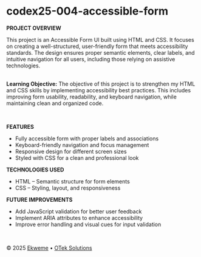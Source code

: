# codex25-004-accessible-form

<p><strong>PROJECT OVERVIEW</strong></p>
This project is an Accessible Form UI built using HTML and CSS. It focuses on creating a well-structured, user-friendly form that meets accessibility standards. The design ensures proper semantic elements, clear labels, and intuitive navigation for all users, including those relying on assistive technologies.
<br><br>
<p><strong>Learning Objective:</strong> The objective of this project is to strengthen my HTML and CSS skills by implementing accessibility best practices. This includes improving form usability, readability, and keyboard navigation, while maintaining clean and organized code.</p>
<br>
<p><strong>FEATURES</strong></p>
<ul>
  <li>Fully accessible form with proper labels and associations</li>
  <li>Keyboard-friendly navigation and focus management</li>
  <li>Responsive design for different screen sizes</li>
  <li>Styled with CSS for a clean and professional look</li>
</ul>
<p><strong>TECHNOLOGIES USED</strong></p>
<ul>
  <li>HTML – Semantic structure for form elements</li>
  <li>CSS – Styling, layout, and responsiveness</li>
</ul>
<p><strong>FUTURE IMPROVEMENTS</strong></p>
<ul>
  <li>Add JavaScript validation for better user feedback</li>
  <li>Implement ARIA attributes to enhance accessibility</li>
  <li>Improve error handling and visual cues for input validation</li>
</ul>
<br>
<footer>
    <p>&copy; 2025 <a href="https://www.linkedin.com/in/ekweme-ken" target="_blank">Ekweme</a> &#8226; <a href="https://www.oteksolutions.net" target="_blank">OTek Solutions</a></p>
</footer>
